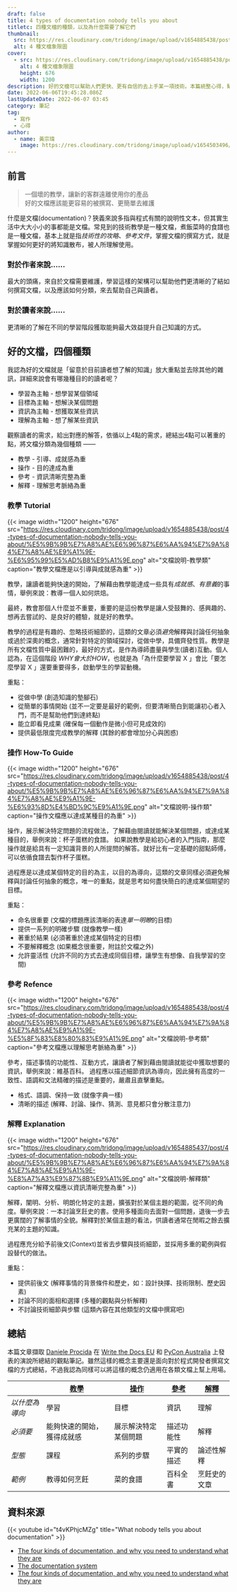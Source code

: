 ```yaml
---
draft: false
title: 4 types of documentation nobody tells you about
titletc: 四種文檔的種類，以及為什麼需要了解它們
thumbnail:
  src: https://res.cloudinary.com/tridong/image/upload/v1654885438/post/4-types-of-documentation-nobody-tells-you-about/%E5%9B%9B%E7%A8%AE%E6%96%87%E6%AA%94%E7%9A%84%E7%A8%AE%E9%A1%9E.png
  alt: 4 種文檔象限圖
cover:
  - src: https://res.cloudinary.com/tridong/image/upload/v1654885438/post/4-types-of-documentation-nobody-tells-you-about/%E5%9B%9B%E7%A8%AE%E6%96%87%E6%AA%94%E7%9A%84%E7%A8%AE%E9%A1%9E.png
    alt: 4 種文檔象限圖
    height: 676
    width: 1200
description: 好的文檔可以幫助人們更快、更有自信的去上手某一項技術。本篇統整心得，幫助你理解文檔可以被拆分為 4 個種類，並且如何更好的整理、傳遞你的知識和想法。
date: 2022-06-06T19:45:28.086Z
lastUpdateDate: 2022-06-07 03:45
category: 筆記
tag:
  - 寫作
  - 心得
author:
  - name: 黃宗瑋
    image: https://res.cloudinary.com/tridong/image/upload/v1654503496/global/%E9%BB%83%E5%AE%97%E7%91%8B-%E9%A0%AD%E5%83%8F.jpg
---
```

## 前言

> 一個壞的教學，讓新的客群遠離使用你的產品<br>
> 好的文檔應該能更容易的被撰寫、更簡單去維護

什麼是文檔(documentation)？狹義來說多指與程式有關的說明性文本，但其實生活中大大小小的事都能是文檔。常見到的技術教學是一種文檔，煮飯菜時的食譜也是一種文檔，基本上就是指*技術性的攻略、參考文件*，掌握文檔的撰寫方式，就是掌握如何更好的將知識散布，被人所理解使用。



### 對於作者來說……
最大的頭痛，來自於文檔需要維護，學習這樣的架構可以幫助他們更清晰的了結如何撰寫文檔，以及應該如何分類，來去幫助自己與讀者。
### 對於讀者來說……
更清晰的了解在不同的學習階段獲取能夠最大效益提升自己知識的方式。

## 好的文檔，四個種類
我認為好的文檔就是「留意於目前讀者想了解的知識」放大重點並去除其他的雜訊，詳細來說會有哪幾種目的的讀者呢？

* 學習為主軸 - 想學習某個領域
* 目標為主軸 - 想解決某個問題
* 資訊為主軸 - 想獲取某些資訊
* 理解為主軸 - 想了解某些資訊

觀察讀者的需求，給出對應的解答，依循以上4點的需求，總結出4點可以著重的點，將文檔分類為幾個種類 ——

* 教學 - 引導、成就感為重
* 操作 - 目的達成為重
* 參考 - 資訊清晰完整為重
* 解釋 - 理解思考脈絡為重

### 教學 Tutorial


{{< image width="1200" height="676" src="https://res.cloudinary.com/tridong/image/upload/v1654885438/post/4-types-of-documentation-nobody-tells-you-about/%E5%9B%9B%E7%A8%AE%E6%96%87%E6%AA%94%E7%9A%84%E7%A8%AE%E9%A1%9E-%E6%95%99%E5%AD%B8%E9%A1%9E.png" alt="文檔說明-教學類" caption="教學文檔應是以引導與成就感為重" >}}

教學，讓讀者能夠快速的開始，了解藉由教學能達成一些具有*成就感*、*有意義*的事情，舉例來說：教導一個人如何烘焙。

最終，教會那個人什麼並不重要，重要的是這份教學是讓人受鼓舞的、感興趣的、想再去嘗試的、是良好的體驗，就是好的教學。

教學的過程是有趣的、忽略技術細節的，這類的文章必須*避免*解釋與討論任何抽象或過於深奧的概念，通常針對特定的領域探討，從做中學，具備齊發性質。教學是所有文檔性質中最困難的，最好的方式，是作為導師盡量與學生(讀者)互動。個人認為，在這個階段 *WHY會大於HOW*，也就是為「為什麼要學習 X 」會比「要怎麼學習 X 」還要重要得多，啟動學生的學習動機。

重點：
* 從做中學 (創造知識的墊腳石)
* 從簡單的事情開始 (並不一定要是最好的範例，但要清晰簡白到能讓初心者入門，而不是幫助他們到達終點)
* 能立即看見成果 (確保每一個動作是微小但可見成效的)
* 提供最低限度完成教學的解釋 (其餘的都會增加分心與困惑)

### 操作 How-To Guide

{{< image width="1200" height="676" src="https://res.cloudinary.com/tridong/image/upload/v1654885438/post/4-types-of-documentation-nobody-tells-you-about/%E5%9B%9B%E7%A8%AE%E6%96%87%E6%AA%94%E7%9A%84%E7%A8%AE%E9%A1%9E-%E6%93%8D%E4%BD%9C%E9%A1%9E.png" alt="文檔說明-操作類" caption="操作文檔應以達成某種目的為重" >}}

操作，展示解決特定問題的流程做法，了解藉由閱讀就能解決某個問題，或達成某種目的，舉例來說：杯子蛋糕的食譜。
如果說教學是給初心者的入門指南，那麼操作就是給具有一定知識背景的人所提問的解答。就好比有一定基礎的甜點師傅，可以依循食譜去製作杯子蛋糕。

過程應是以達成某個特定的目的為主，以目的為導向，這類的文章同樣必須避免解釋與討論任何抽象的概念，唯一的重點，就是思考如何盡快簡白的達成某個期望的目標。

重點：
* 命名很重要 (文檔的標題應該清晰的表達*單一明瞭*的目標)
* 提供一系列的明確步驟 (就像教學一樣)
* 著重於結果 (必須著重於達成某個特定的目標)
* 不要解釋概念 (如果概念很重要，附註於文檔之外)
* 允許靈活性 (允許不同的方式去達成同個目標，讓學生有想像、自我學習的空間)


### 參考 Refence
{{< image width="1200" height="676" src="https://res.cloudinary.com/tridong/image/upload/v1654885438/post/4-types-of-documentation-nobody-tells-you-about/%E5%9B%9B%E7%A8%AE%E6%96%87%E6%AA%94%E7%9A%84%E7%A8%AE%E9%A1%9E-%E5%8F%83%E8%80%83%E9%A1%9E.png" alt="文檔說明-參考類" caption="參考文檔應以理解思考脈絡為重" >}}

參考，描述事情的功能性、互動方式，讓讀者了解到藉由閱讀就能從中獲取想要的資訊，舉例來說：維基百科。
過程應以描述細節資訊為導向，因此擁有高度的一致性、語調和文法精確的描述是重要的，嚴肅且直擊重點。

* 格式、語調、保持一致 (就像字典一樣)
* 清晰的描述 (解釋、討論、操作、猜測、意見都只會分散注意力)

### 解釋 Explanation
{{< image width="1200" height="676" src="https://res.cloudinary.com/tridong/image/upload/v1654885437/post/4-types-of-documentation-nobody-tells-you-about/%E5%9B%9B%E7%A8%AE%E6%96%87%E6%AA%94%E7%9A%84%E7%A8%AE%E9%A1%9E-%E8%A7%A3%E9%87%8B%E9%A1%9E.png" alt="文檔說明-解釋類" caption="解釋文檔應以資訊清晰完整為重" >}}

解釋，闡明、分析、明朗化特定的主題，擴張對於某個主題的範圍，從不同的角度。舉例來說：一本討論烹飪史的書。使用多種面向去面對一個問題，退後一步去更廣闊的了解事情的全貌。解釋對於某個主題的看法，供讀者通常在閒暇之餘去擴充某的主題的知識。

過程應充分給予前後文(Context)並省去步驟與技術細節，並採用多重的範例與假設替代的做法。

重點：
* 提供前後文 (解釋事情的背景條件和歷史，如：設計抉擇、技術限制、歷史因素)
* 討論不同的面相和選擇 (多種的觀點與分析解釋)
* 不討論技術細節與步驟 (這類內容在其他類型的文檔中撰寫吧)

## 總結

本篇文章擷取 [Daniele Procida](https://twitter.com/evildmp) 在 [Write the Docs EU](https://www.youtube.com/watch?v=p0PPtdRHG6M) 和 [PyCon Australia](https://www.youtube.com/embed/t4vKPhjcMZg) 上發表的演說所總結的觀點筆記。雖然這樣的概念主要還是面向對於程式開發者撰寫文檔的方式總結，不過我認為同樣可以將這樣的概念仍適用在各類文檔上幫上用場。



|               | [教學](https://documentation.divio.com/tutorials/#tutorials) | [操作](https://documentation.divio.com/how-to-guides/#how-to) | [參考](https://documentation.divio.com/reference/#reference) | [解釋](https://documentation.divio.com/explanation/#explanation) |
| ------------- | ----------------------------------------------------------------- | ---------------------------------------------------------------------- | ----------------------------------------------------------------- | ----------------------------------------------------------------------- |
| _以什麼為導向_ | 學習                                                          | 目標                                                                 | 資訊                                                       | 理解                                                           |
| _必須要_        | 能夠快速的開始，獲得成就感                                 | 展示解決特定某個問題                                   | 描述功能性                                            | 解釋                                                                 |
| _型態_    | 課程                                                          | 系列的步驟                                                      | 平實的描述                                                   | 論述性解釋                                                  |
| _範例_     | 教導如何烹飪                                | 菜的食譜                                             | 百科全書                                 | 烹飪史的文章                                   |


## 資料來源





{{< youtube id="t4vKPhjcMZg" title="What nobody tells you about documentation" >}}

* [The four kinds of documentation, and why you need to understand what they are](https://www.writethedocs.org/videos/eu/2017/the-four-kinds-of-documentation-and-why-you-need-to-understand-what-they-are-daniele-procida/)
* [The documentation system](https://documentation.divio.com/)
* [The four kinds of documentation, and why you need to understand what they are](https://www.writethedocs.org/videos/eu/2017/the-four-kinds-of-documentation-and-why-you-need-to-understand-what-they-are-daniele-procida/)